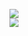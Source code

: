 [![](https://img.shields.io/badge/Made%20With-Github%20Spray-lightgrey.svg?style=for-the-badge&logo=github)](https://github.com/Annihil/github-spray#3821)  
[![](https://i.imgur.com/2DrTn0Z.gif)](https://github.com/Annihil/github-spray)
